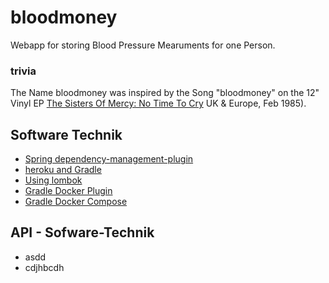 # bloodmoney

Webapp for storing Blood Pressure Mearuments for one Person.

### trivia

The Name bloodmoney was inspired by the Song "bloodmoney" on the 12" Vinyl EP 
[The Sisters Of Mercy: No Time To Cry](https://www.discogs.com/The-Sisters-Of-Mercy-No-Time-To-Cry/release/6717124) 
UK & Europe, Feb 1985).

## Software Technik
* [Spring dependency-management-plugin](https://docs.spring.io/dependency-management-plugin/docs/current/reference/html/)
* [heroku and Gradle](https://github.com/heroku/gradle-getting-started/blob/master/build.gradle)
* [Using lombok](https://projectlombok.org/setup/overview)
* [Gradle Docker Plugin](https://bmuschko.github.io/gradle-docker-plugin/)
* [Gradle Docker Compose](https://bmuschko.com/blog/gradle-docker-compose/)

## API - Sofware-Technik
* asdd
* cdjhbcdh
